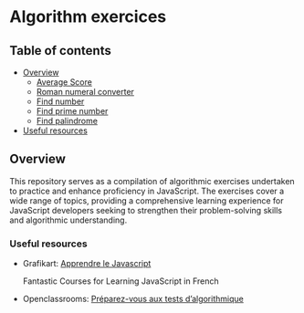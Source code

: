 # Algorithm exercices

## Table of contents

- [Overview](#overview)
  - [Average Score](./average_score.js)
  - [Roman numeral converter](./roman_numeral_converter.js)
  - [Find number](./find_number.js)
  - [Find prime number](./find_prime_number.js)
  - [Find palindrome](./find_palidromes.js)
- [Useful resources](#useful-resources)

## Overview

This repository serves as a compilation of algorithmic exercises undertaken to practice and enhance proficiency in JavaScript. The exercises cover a wide range of topics, providing a comprehensive learning experience for JavaScript developers seeking to strengthen their problem-solving skills and algorithmic understanding.

### Useful resources

- Grafikart: [Apprendre le Javascript](https://grafikart.fr/formations/formation-javascript)

  Fantastic Courses for Learning JavaScript in French

- Openclassrooms: [Préparez-vous aux tests d’algorithmique](https://openclassrooms.com/fr/courses/6045521-preparez-vous-aux-tests-techniques-pour-devenir-developpeur/6173101-preparez-vous-aux-tests-d-algorithmique)
